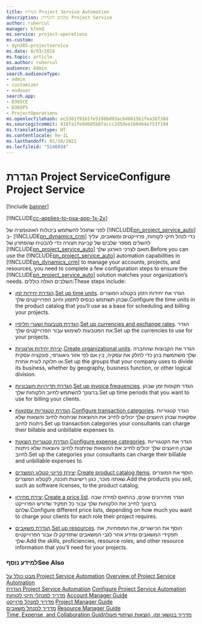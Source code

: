 ```yaml
---
title: הגדרת Project Service Automation
description: שלבים להגדרת Project Service
author: ruhercul
manager: kfend
ms.service: project-operations
ms.custom:
- dyn365-projectservice
ms.date: 8/03/2018
ms.topic: article
ms.author: ruhercul
audience: Admin
search.audienceType:
- admin
- customizer
- enduser
search.app:
- D365CE
- D365PS
- ProjectOperations
ms.openlocfilehash: ec5381f91b1fe5198bd93ac8d6015b1fea38738d
ms.sourcegitcommit: 418fa1fe9d605b8faccc2d5dee1b04b4e753f194
ms.translationtype: HT
ms.contentlocale: he-IL
ms.lasthandoff: 02/10/2021
ms.locfileid: "5146934"
---
```

# <a name="configure-project-service"></a><span data-ttu-id="1afd9-103">הגדרת Project Service</span><span class="sxs-lookup"><span data-stu-id="1afd9-103">Configure Project Service</span></span>

[!include [banner](../includes/psa-now-project-operations.md)]

[!INCLUDE[cc-applies-to-psa-app-1x-2x](../includes/cc-applies-to-psa-app-1x-2x.md)]

<span data-ttu-id="1afd9-104">לפני שתוכל להשתמש ביכולות האוטומציה של [!INCLUDE[pn_project_service_auto](../includes/pn-project-service-auto.md)] ב- [!INCLUDE[pn_dynamics_crm](../includes/pn-dynamics-crm.md)] כדי לנהל תיקי לקוחות, פרוייקטים ומשאבים, עליך להשלים מספר שלבים של קביעת תצורה כדי להבטיח שהפתרון של [!INCLUDE[pn_project_service_auto](../includes/pn-project-service-auto.md)] תואם לצרכי הארגון שלך.</span><span class="sxs-lookup"><span data-stu-id="1afd9-104">Before you can use the [!INCLUDE[pn_project_service_auto](../includes/pn-project-service-auto.md)] automation capabilities in [!INCLUDE[pn_dynamics_crm](../includes/pn-dynamics-crm.md)] to manage your accounts, projects, and resources, you need to complete a few configuration steps to ensure the [!INCLUDE[pn_project_service_auto](../includes/pn-project-service-auto.md)] solution matches your organization’s needs.</span></span> <span data-ttu-id="1afd9-105">השלבים האלה כוללים:</span><span class="sxs-lookup"><span data-stu-id="1afd9-105">These steps include:</span></span>  
  
-   <span data-ttu-id="1afd9-106">[הגדרת יחידות זמן](../psa/set-up-time-units.md).</span><span class="sxs-lookup"><span data-stu-id="1afd9-106">[Set up time units](../psa/set-up-time-units.md).</span></span> <span data-ttu-id="1afd9-107">הגדר את יחידות הזמן בקטלוג המוצרים שבהן תשתמש כבסיס לתזמון וחיוב הפרוייקטים שלך.</span><span class="sxs-lookup"><span data-stu-id="1afd9-107">Configure the time units in the product catalog that you’ll use as a base for scheduling and billing your projects.</span></span>  
  
-   <span data-ttu-id="1afd9-108">[הגדרת מטבעות ושערי חליפין](../psa/set-up-currencies-exchange-rates.md).</span><span class="sxs-lookup"><span data-stu-id="1afd9-108">[Set up currencies and exchange rates](../psa/set-up-currencies-exchange-rates.md).</span></span> <span data-ttu-id="1afd9-109">הגדר את המטבעות לשימוש עבור הפרוייקטים שלך.</span><span class="sxs-lookup"><span data-stu-id="1afd9-109">Set up the currencies to use for your projects.</span></span>  
  
-   <span data-ttu-id="1afd9-110">[יצירת יחידות ארגוניות](../psa/create-organizational-units.md).</span><span class="sxs-lookup"><span data-stu-id="1afd9-110">[Create organizational units](../psa/create-organizational-units.md).</span></span> <span data-ttu-id="1afd9-111">הגדר את הקבוצות שהחברה שלך משתמשת בהן כדי לחלק את עסקיה, בין אם לפי אזור גיאוגרפי, פונקציה עסקית או חלוקה לוגית אחרת.</span><span class="sxs-lookup"><span data-stu-id="1afd9-111">Set up the groups that your company uses to divide its business, whether by geography, business function, or other logical division.</span></span>  
  
-   <span data-ttu-id="1afd9-112">[הגדרת תדירויות חשבוניות](../psa/set-up-invoice-frequencies.md).</span><span class="sxs-lookup"><span data-stu-id="1afd9-112">[Set up invoice frequencies](../psa/set-up-invoice-frequencies.md).</span></span> <span data-ttu-id="1afd9-113">הגדר תקופות זמן שבהן ברצונך להשתמש לחיוב הלקוחות שלך.</span><span class="sxs-lookup"><span data-stu-id="1afd9-113">Set up time periods that you want to use for billing your clients.</span></span>  
  
-   <span data-ttu-id="1afd9-114">[הגדרת קטגוריות עסקאות](../psa/configure-transaction-categories.md).</span><span class="sxs-lookup"><span data-stu-id="1afd9-114">[Configure transaction categories](../psa/configure-transaction-categories.md).</span></span> <span data-ttu-id="1afd9-115">הגדר קטגוריות עסקאות שבהן היועצים שלך יכולים לחייב את ההוצאות שניתנות לחיוב והוצאות שלא ניתנות לחיוב.</span><span class="sxs-lookup"><span data-stu-id="1afd9-115">Set up transaction categories your consultants can charge their billable and unbillable expenses to.</span></span>  
  
-   <span data-ttu-id="1afd9-116">[הגדרת קטגוריות הוצאות](../psa/configure-expense-categories.md).</span><span class="sxs-lookup"><span data-stu-id="1afd9-116">[Configure expense categories](../psa/configure-expense-categories.md).</span></span> <span data-ttu-id="1afd9-117">הגדר את הקטגוריות שבהן היועצים שלך יכולים לחייב את ההוצאות שניתנות לחיוב והוצאות שלא ניתנות לחיוב.</span><span class="sxs-lookup"><span data-stu-id="1afd9-117">Set up the categories your consultants can charge their billable and unbillable expenses to.</span></span>  
  
-   <span data-ttu-id="1afd9-118">[יצירת פריטי קטלוג המוצרים](../psa/create-product-catalog-items.md).</span><span class="sxs-lookup"><span data-stu-id="1afd9-118">[Create product catalog items](../psa/create-product-catalog-items.md).</span></span> <span data-ttu-id="1afd9-119">הוסף את המוצרים שאתה מוכר, כגון רישיונות תוכנה, לקטלוג המוצרים.</span><span class="sxs-lookup"><span data-stu-id="1afd9-119">Add the products you sell, such as software licenses, to the product catalog.</span></span>  
  
-   <span data-ttu-id="1afd9-120">[יצירת מחירון](../psa/create-price-list.md).</span><span class="sxs-lookup"><span data-stu-id="1afd9-120">[Create a price list](../psa/create-price-list.md).</span></span> <span data-ttu-id="1afd9-121">הגדר מחירונים שונים, בהתאם למידה שבה ברצונך לחייב את הלקוחות שלך עבור כל תפקיד שדורש הפרוייקט שלהם.</span><span class="sxs-lookup"><span data-stu-id="1afd9-121">Configure different price lists, depending on how much you want to charge your clients for each role their project requires.</span></span>  
  
-   <span data-ttu-id="1afd9-122">[הגדרת משאבים](../psa/set-up-resources.md).</span><span class="sxs-lookup"><span data-stu-id="1afd9-122">[Set up resources](../psa/set-up-resources.md).</span></span> <span data-ttu-id="1afd9-123">הוסף את הכישורים, את המומחיות, את תפקידי המשאבים ומידע אחר לגבי המשאבים שתזדקק לו עבור הפרוייקטים שלך.</span><span class="sxs-lookup"><span data-stu-id="1afd9-123">Add the skills, proficiencies, resource roles, and other resource information that you’ll need for your projects.</span></span>  
  
### <a name="see-also"></a><span data-ttu-id="1afd9-124">למידע נוסף</span><span class="sxs-lookup"><span data-stu-id="1afd9-124">See Also</span></span>  
 <span data-ttu-id="1afd9-125">[מבט כולל על Project Service Automation](../psa/overview.md) </span><span class="sxs-lookup"><span data-stu-id="1afd9-125">[Overview of Project Service Automation](../psa/overview.md) </span></span>  
 <span data-ttu-id="1afd9-126">[הגדרת Project Service Automation](../psa/configure.md) </span><span class="sxs-lookup"><span data-stu-id="1afd9-126">[Configure Project Service Automation](../psa/configure.md) </span></span>  
 <span data-ttu-id="1afd9-127">[מדריך למנהלי תיקי לקוחות](../psa/account-manager-guide.md) </span><span class="sxs-lookup"><span data-stu-id="1afd9-127">[Account Manager Guide](../psa/account-manager-guide.md) </span></span>  
 <span data-ttu-id="1afd9-128">[מדריך למנהל פרוייקט](../psa/project-manager-guide.md) </span><span class="sxs-lookup"><span data-stu-id="1afd9-128">[Project Manager Guide](../psa/project-manager-guide.md) </span></span>  
 <span data-ttu-id="1afd9-129">[מדריך למנהל משאבים](../psa/resource-manager-guide.md) </span><span class="sxs-lookup"><span data-stu-id="1afd9-129">[Resource Manager Guide](../psa/resource-manager-guide.md) </span></span>  
 [<span data-ttu-id="1afd9-130">‏‫מדריך בנושאי זמן, הוצאות ושיתוף פעולה</span><span class="sxs-lookup"><span data-stu-id="1afd9-130">Time, Expense, and Collaboration Guid</span></span>](../psa/time-expense-collaboration-guide.md)
